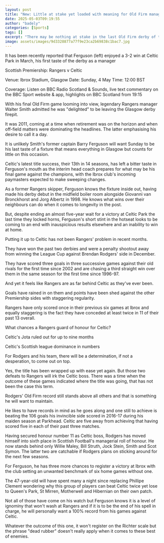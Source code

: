 ```yaml
---
layout: post
title: "New: Little at stake yet loaded with meaning for Old Firm managers"
date: 2025-05-03T09:19:55
author: "badely"
categories: [Sports]
tags: []
excerpt: "There may be nothing at stake in the last Old Firm derby of the season but both managers have records in mind, writes Liam McLeod."
image: assets/images/9d3328877a77f9e23ca2b69838c1bac7.jpg
---
```


It has been recently reported that Ferguson (left) enjoyed a 3-2 win at Celtic Park in March, his first taste of the derby as a manager

Scottish Premiership: Rangers v Celtic

Venue: Ibrox Stadium, Glasgow Date: Sunday, 4 May Time: 12:00 BST

Coverage: Listen on BBC Radio Scotland & Sounds, live text commentary on the BBC Sport website & app, highlights on BBC Scotland from 19:15

With his final Old Firm game looming into view, legendary Rangers manager Walter Smith admitted he was "delighted" to be leaving the Glasgow derby firepit.

It was 2011, coming at a time when retirement was on the horizon and when off-field matters were dominating the headlines. The latter emphasising his desire to call it a day.

It is unlikely Smith's former captain Barry Ferguson will want Sunday to be his last taste of a fixture that means everything in Glasgow but counts for little on this occasion.

Celtic's latest title success, their 13th in 14 seasons, has left a bitter taste in Ferguson's mouth as the interim head coach prepares for what may be his final game against the champions, with the Ibrox club's incoming paymasters expected to make sweeping changes.

As a former Rangers skipper, Ferguson knows the fixture inside out, having made his derby debut in the midfield boiler room alongside Giovanni van Bronckhorst and Jorg Albertz in 1998. He knows what wins over their neighbours can do when it comes to longevity in the post.

But, despite ending an almost five-year wait for a victory at Celtic Park the last time they locked horns, Ferguson's short stint in the hotseat looks to be coming to an end with inauspicious results elsewhere and an inability to win at home.

Putting it up to Celtic has not been Rangers' problem in recent months.

They have won the past two derbies and were a penalty shootout away from winning the League Cup against Brendan Rodgers' side in December.

They have scored three goals in three successive games against their old rivals for the first time since 2002 and are chasing a third straight win over them in the same season for the first time since 1996-97.

And yet it feels like Rangers are as far behind Celtic as they've ever been.

Goals have rained in on them and points have been shed against the other Premiership sides with staggering regularity.

Rangers have only scored once in their previous six games at Ibrox and equally staggering is the fact they have conceded at least twice in 11 of their past 13 overall.

What chances a Rangers guard of honour for Celtic?

Celtic's Jota ruled out for up to nine months

Celtic's Scottish league dominance in numbers

For Rodgers and his team, there will be a determination, if not a desperation, to come out on top.

Yes, the title has been wrapped up with ease yet again. But those two defeats to Rangers will irk the Celtic boss. There was a time when the outcome of these games indicated where the title was going, that has not been the case this term.

Rodgers' Old Firm record still stands above all others and that is something he will want to maintain.

He likes to have records in mind as he goes along and one still to achieve is beating the 106 goals his invincible side scored in 2016-17 during his maiden season at Parkhead. Celtic are five away from achieving that having scored five in each of their past three matches.

Having secured honour number 11 as Celtic boss, Rodgers has moved himself into sixth place in Scottish Football's managerial roll of honour. He now stands behind only Willie Maley, Bill Struth, Jock Stein, Smith and Scot Symon. The latter two are catchable if Rodgers plans on sticking around for the next few seasons.

For Ferguson, he has three more chances to register a victory at Ibrox with the club setting an unwanted benchmark of six home games without one.

The 47-year-old will have spent many a night since replacing Phillipe Clement wondering why this group of players can beat Celtic twice yet lose to Queen's Park, St Mirren, Motherwell and Hibernian on their own patch.

Not all of those have come on his watch but Ferguson knows it is a level of ignominy that won't wash at Rangers and if it is to be the end of his spell in charge, he will personally want a 100% record from his games against Celtic.

Whatever the outcome of this one, it won't register on the Richter scale but the phrase "dead rubber" doesn't really apply when it comes to these best of enemies.

